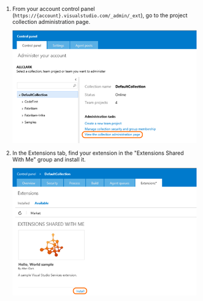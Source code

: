 1. From your account control panel (```https://{account}.visualstudio.com/_admin/_ext```), go to the project collection administration page. 

	![Control panel, view the collection administration page link](./_img/install/collection-page.png)

2. In the Extensions tab, find your extension in the "Extensions Shared With Me" group and install it.

	![Control panel, Extensions tab, Install button](./_img/install/install.png)


   
